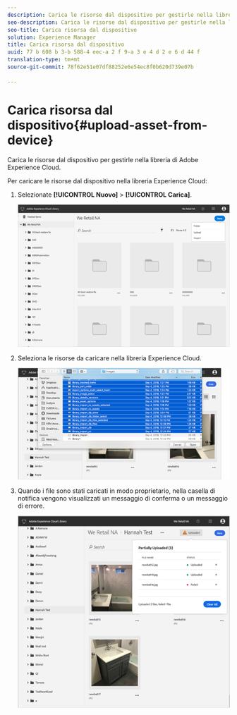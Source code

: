```yaml
---
description: Carica le risorse dal dispositivo per gestirle nella libreria di Adobe Experience Cloud.
seo-description: Carica le risorse dal dispositivo per gestirle nella libreria di Adobe Experience Cloud.
seo-title: Carica risorsa dal dispositivo
solution: Experience Manager
title: Carica risorsa dal dispositivo
uuid: 77 b 608 b 3-b 588-4 eec-a 2 f 9-a 3 e 4 d 2 e 6 d 44 f
translation-type: tm+mt
source-git-commit: 78f62e51e07df88252e6e54ec8f0b620d739e07b

---
```



# Carica risorsa dal dispositivo{#upload-asset-from-device}

Carica le risorse dal dispositivo per gestirle nella libreria di Adobe Experience Cloud.

Per caricare le risorse dal dispositivo nella libreria Experience Cloud:

1. Selezionate **[!UICONTROL Nuovo]** &gt; **[!UICONTROL Carica]**.

   ![](assets/library_new_folder_upload.png)

1. Seleziona le risorse da caricare nella libreria Experience Cloud.

   ![](assets/library_upload_assets_device.png)

1. Quando i file sono stati caricati in modo proprietario, nella casella di notifica vengono visualizzati un messaggio di conferma o un messaggio di errore.

   ![](assets/library_error_confirm_messages.png)

